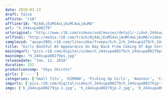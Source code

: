 ```yaml
---
date: 2019-01-13
draft: false
affsite: "r18"
afflinkr18: "NjA4LjEuMS4xLjAuMC4wLjAuMA"
url: "h_244supa00279"
urloriginal: "http://www.r18.com/videos/vod/movies/detail/-/id=h_244supa00279"
urlfinal: "http://media.r18.com/track/NjA4LjEuMS4xLjAuMC4wLjAuMA/videos/vod/movies/detail/-/id=h_244supa00279"
samplevid: "awspv3001.r18.com/litevideo/freepv/h/h_2/h_244supa279/h_244supa279_dmb_w.mp4"
title: "Girls Bashful AV Appearance On Way Back From Coming Of Age Ceremony"
mainimgurl: "pics.r18.com/digital/video/h_244supa00279/h_244supa00279ps.jpg"
mainimgs: "h_244supa00279ps.jpg"
releasedate: "Jan. 12, 2018"
duration: 152
productioncomp: "Skyu Shiroto"
girls: ['----']
categories: ['Small Tits', 'KIMONO', 'Picking Up Girls', 'Amateur', 'Creampie', 'Hi-Def']
imgurls: ['pics.r18.com/digital/video/h_244supa00279/h_244supa00279jp-1.jpg', 'pics.r18.com/digital/video/h_244supa00279/h_244supa00279jp-2.jpg', 'pics.r18.com/digital/video/h_244supa00279/h_244supa00279jp-3.jpg', 'pics.r18.com/digital/video/h_244supa00279/h_244supa00279jp-4.jpg', 'pics.r18.com/digital/video/h_244supa00279/h_244supa00279jp-5.jpg', 'pics.r18.com/digital/video/h_244supa00279/h_244supa00279jp-6.jpg', 'pics.r18.com/digital/video/h_244supa00279/h_244supa00279jp-7.jpg', 'pics.r18.com/digital/video/h_244supa00279/h_244supa00279jp-8.jpg', 'pics.r18.com/digital/video/h_244supa00279/h_244supa00279jp-9.jpg', 'pics.r18.com/digital/video/h_244supa00279/h_244supa00279jp-10.jpg', 'pics.r18.com/digital/video/h_244supa00279/h_244supa00279jp-11.jpg', 'pics.r18.com/digital/video/h_244supa00279/h_244supa00279jp-12.jpg', 'pics.r18.com/digital/video/h_244supa00279/h_244supa00279jp-13.jpg', 'pics.r18.com/digital/video/h_244supa00279/h_244supa00279jp-14.jpg', 'pics.r18.com/digital/video/h_244supa00279/h_244supa00279jp-15.jpg', 'pics.r18.com/digital/video/h_244supa00279/h_244supa00279jp-16.jpg', 'pics.r18.com/digital/video/h_244supa00279/h_244supa00279jp-17.jpg', 'pics.r18.com/digital/video/h_244supa00279/h_244supa00279jp-18.jpg', 'pics.r18.com/digital/video/h_244supa00279/h_244supa00279jp-19.jpg', 'pics.r18.com/digital/video/h_244supa00279/h_244supa00279jp-20.jpg']
imgs: ['h_244supa00279jp-1.jpg', 'h_244supa00279jp-2.jpg', 'h_244supa00279jp-3.jpg', 'h_244supa00279jp-4.jpg', 'h_244supa00279jp-5.jpg', 'h_244supa00279jp-6.jpg', 'h_244supa00279jp-7.jpg', 'h_244supa00279jp-8.jpg', 'h_244supa00279jp-9.jpg', 'h_244supa00279jp-10.jpg', 'h_244supa00279jp-11.jpg', 'h_244supa00279jp-12.jpg', 'h_244supa00279jp-13.jpg', 'h_244supa00279jp-14.jpg', 'h_244supa00279jp-15.jpg', 'h_244supa00279jp-16.jpg', 'h_244supa00279jp-17.jpg', 'h_244supa00279jp-18.jpg', 'h_244supa00279jp-19.jpg', 'h_244supa00279jp-20.jpg']
---
```

